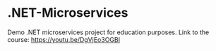 # .NET-Microservices
Demo .NET microservices project for education purposes. Link to the course: https://youtu.be/DgVjEo3OGBI
